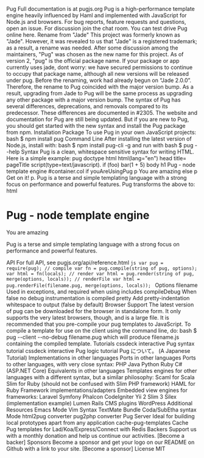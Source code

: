 Pug Full documentation is at pugjs.org Pug is a high-performance template engine heavily influenced by Haml and implemented with JavaScript for Node.js and browsers. For bug reports, feature requests and questions, open an issue. For discussion join the chat room. You can test drive Pug online here. Rename from "Jade" This project was formerly known as "Jade". However, it was revealed to us that "Jade" is a registered trademark; as a result, a rename was needed. After some discussion among the maintainers, "Pug" was chosen as the new name for this project. As of version 2, "pug" is the official package name. If your package or app currently uses jade, dont worry: we have secured permissions to continue to occupy that package name, although all new versions will be released under pug. Before the renaming, work had already begun on “Jade 2.0.0”. Therefore, the rename to Pug coincided with the major version bump. As a result, upgrading from Jade to Pug will be the same process as upgrading any other package with a major version bump. The syntax of Pug has several differences, deprecations, and removals compared to its predecessor. These differences are documented in #2305. The website and documentation for Pug are still being updated. But if you are new to Pug, you should get started with the new syntax and install the Pug package from npm. Installation Package To use Pug in your own JavaScript projects: bash $ npm install pug Command Line After installing the latest version of Node.js, install with: bash $ npm install pug-cli -g and run with bash $ pug --help Syntax Pug is a clean, whitespace sensitive syntax for writing HTML. Here is a simple example: pug doctype html html(lang="en") head title= pageTitle script(type=text/javascript). if (foo) bar(1 + 5) body h1 Pug - node template engine #container.col if youAreUsingPug p You are amazing else p Get on it! p. Pug is a terse and simple templating language with a strong focus on performance and powerful features. Pug transforms the above to: html <!DOCTYPE html> <html lang="en"> <head> <title>Pug</title> <script type="text/javascript"> if (foo) bar(1 + 5) </script> </head> <body> <h1>Pug - node template engine</h1> <div id="container" class="col"> <p>You are amazing</p> <p>Pug is a terse and simple templating language with a strong focus on performance and powerful features.</p> </div> </body> </html> API For full API, see pugjs.org/api/reference.html ```js var pug = require(pug); // compile var fn = pug.compile(string of pug, options); var html = fn(locals); // render var html = pug.render(string of pug, merge(options, locals)); // renderFile var html = pug.renderFile(filename.pug, merge(options, locals)); ``` Options filename Used in exceptions, and required when using includes compileDebug When false no debug instrumentation is compiled pretty Add pretty-indentation whitespace to output (false by default) Browser Support The latest version of pug can be downloaded for the browser in standalone form. It only supports the very latest browsers, though, and is a large file. It is recommended that you pre-compile your pug templates to JavaScript. To compile a template for use on the client using the command line, do: bash $ pug --client --no-debug filename.pug which will produce filename.js containing the compiled template. Tutorials cssdeck interactive Pug syntax tutorial cssdeck interactive Pug logic tutorial Pug について。 (A Japanese Tutorial) Implementations in other languages Ports in other languages Ports to other languages, with very close syntax: PHP Java Python Ruby C# (ASP.NET Core) Equivalents in other languages Templates engines for other languages with a different syntax, but a similar philosophy: Scaml for Scala Slim for Ruby (should not be confused with Slim PHP framework) HAML for Ruby Framework implementations/adapters Embedded view engines for frameworks: Laravel Symfony Phalcon CodeIgniter Yii 2 Slim 3 Silex (implementation example) Lumen Rails CMS plugins WordPress Additional Resources Emacs Mode Vim Syntax TextMate Bundle Coda/SubEtha syntax Mode html2pug converter pug2php converter Pug Server Ideal for building local prototypes apart from any application cache-pug-templates Cache Pug templates for Lad/Koa/Express/Connect with Redis Backers Support us with a monthly donation and help us continue our activities. [Become a backer] Sponsors Become a sponsor and get your logo on our README on Github with a link to your site. [Become a sponsor] License MIT